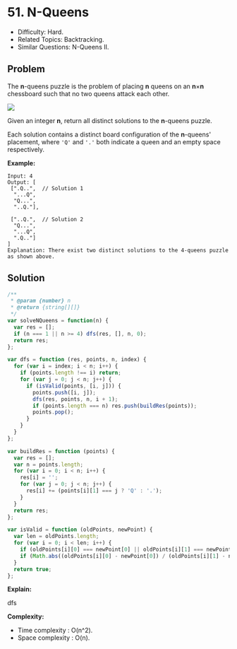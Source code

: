 # 51. N-Queens

- Difficulty: Hard.
- Related Topics: Backtracking.
- Similar Questions: N-Queens II.

## Problem

The **n**-queens puzzle is the problem of placing **n** queens on an **n**×**n** chessboard such that no two queens attack each other.

![](https://leetcode.com/static/images/problemset/8-queens.png)

Given an integer **n**, return all distinct solutions to the **n**-queens puzzle.

Each solution contains a distinct board configuration of the **n**-queens' placement, where ```'Q'``` and ```'.'``` both indicate a queen and an empty space respectively.

**Example:**

```
Input: 4
Output: [
 [".Q..",  // Solution 1
  "...Q",
  "Q...",
  "..Q."],

 ["..Q.",  // Solution 2
  "Q...",
  "...Q",
  ".Q.."]
]
Explanation: There exist two distinct solutions to the 4-queens puzzle as shown above.
```

## Solution

```javascript
/**
 * @param {number} n
 * @return {string[][]}
 */
var solveNQueens = function(n) {
  var res = [];
  if (n === 1 || n >= 4) dfs(res, [], n, 0);
  return res;
};

var dfs = function (res, points, n, index) {
  for (var i = index; i < n; i++) {
    if (points.length !== i) return;
    for (var j = 0; j < n; j++) {
      if (isValid(points, [i, j])) {
        points.push([i, j]);
        dfs(res, points, n, i + 1);
        if (points.length === n) res.push(buildRes(points));
        points.pop();
      }
    }
  }
};

var buildRes = function (points) {
  var res = [];
  var n = points.length;
  for (var i = 0; i < n; i++) {
    res[i] = '';
    for (var j = 0; j < n; j++) {
      res[i] += (points[i][1] === j ? 'Q' : '.');
    }
  }
  return res;
};

var isValid = function (oldPoints, newPoint) {
  var len = oldPoints.length;
  for (var i = 0; i < len; i++) {
    if (oldPoints[i][0] === newPoint[0] || oldPoints[i][1] === newPoint[1]) return false;
    if (Math.abs((oldPoints[i][0] - newPoint[0]) / (oldPoints[i][1] - newPoint[1])) === 1) return false;
  }
  return true;
};
```

**Explain:**

dfs

**Complexity:**

* Time complexity : O(n^2).
* Space complexity : O(n).

